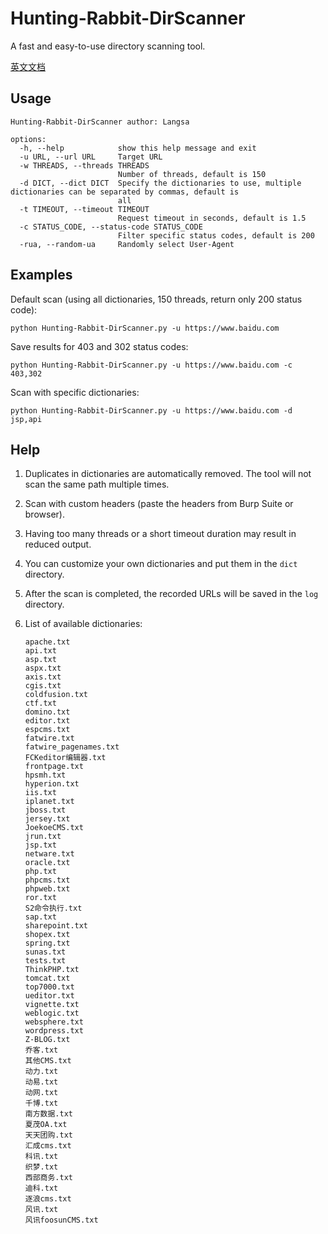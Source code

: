 # Hunting-Rabbit-DirScanner

A fast and easy-to-use directory scanning tool.

[英文文档](https://github.com/langsasec/Hunting-Rabbit-DirScanner/blob/main/README_EN.md)

## Usage

```
Hunting-Rabbit-DirScanner author: Langsa

options:
  -h, --help            show this help message and exit
  -u URL, --url URL     Target URL
  -w THREADS, --threads THREADS
                        Number of threads, default is 150
  -d DICT, --dict DICT  Specify the dictionaries to use, multiple dictionaries can be separated by commas, default is
                        all
  -t TIMEOUT, --timeout TIMEOUT
                        Request timeout in seconds, default is 1.5
  -c STATUS_CODE, --status-code STATUS_CODE
                        Filter specific status codes, default is 200
  -rua, --random-ua     Randomly select User-Agent
```

## Examples

Default scan (using all dictionaries, 150 threads, return only 200 status code):

```
python Hunting-Rabbit-DirScanner.py -u https://www.baidu.com
```

Save results for 403 and 302 status codes:

```
python Hunting-Rabbit-DirScanner.py -u https://www.baidu.com -c 403,302
```

Scan with specific dictionaries:

```
python Hunting-Rabbit-DirScanner.py -u https://www.baidu.com -d jsp,api
```

## Help

1. Duplicates in dictionaries are automatically removed. The tool will not scan the same path multiple times.

2. Scan with custom headers (paste the headers from Burp Suite or browser).

3. Having too many threads or a short timeout duration may result in reduced output.

4. You can customize your own dictionaries and put them in the `dict` directory.

5. After the scan is completed, the recorded URLs will be saved in the `log` directory.

6. List of available dictionaries:

   ```
   apache.txt
   api.txt
   asp.txt
   aspx.txt
   axis.txt
   cgis.txt
   coldfusion.txt
   ctf.txt
   domino.txt
   editor.txt
   espcms.txt
   fatwire.txt
   fatwire_pagenames.txt
   FCKeditor编辑器.txt
   frontpage.txt
   hpsmh.txt
   hyperion.txt
   iis.txt
   iplanet.txt
   jboss.txt
   jersey.txt
   JoekoeCMS.txt
   jrun.txt
   jsp.txt
   netware.txt
   oracle.txt
   php.txt
   phpcms.txt
   phpweb.txt
   ror.txt
   S2命令执行.txt
   sap.txt
   sharepoint.txt
   shopex.txt
   spring.txt
   sunas.txt
   tests.txt
   ThinkPHP.txt
   tomcat.txt
   top7000.txt
   ueditor.txt
   vignette.txt
   weblogic.txt
   websphere.txt
   wordpress.txt
   Z-BLOG.txt
   乔客.txt
   其他CMS.txt
   动力.txt
   动易.txt
   动网.txt
   千博.txt
   南方数据.txt
   夏茂OA.txt
   天天团购.txt
   汇成cms.txt
   科讯.txt
   织梦.txt
   西部商务.txt
   迪科.txt
   逐浪cms.txt
   风讯.txt
   风讯foosunCMS.txt
   ```

